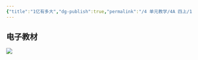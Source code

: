 ```yaml
---
{"title":"1亿有多大","dg-publish":true,"permalink":"/4 单元教学/4A 四上/1 亿有多大/","dgPassFrontmatter":true,"noteIcon":""}
---
```



## 电子教材

<p class="grid-4">
	<img loading="lazy" decoding="async" src="https://book.pep.com.cn/1221001401141/files/mobile/39.jpg">
</p>
